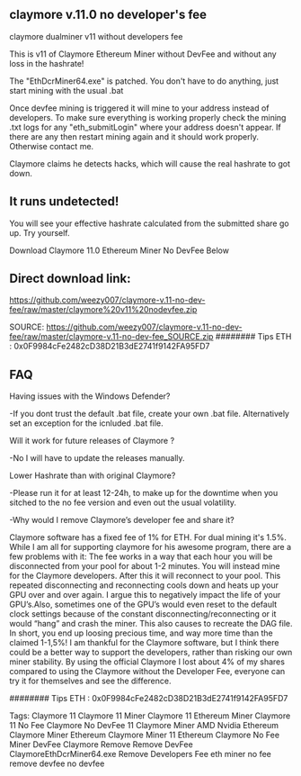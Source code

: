 ## claymore v.11.0 no developer's fee
claymore dualminer v11 without developers fee

This is v11 of Claymore Ethereum Miner without DevFee and without any loss in the hashrate!

The "EthDcrMiner64.exe" is patched. You don't have to do anything, just start mining with the usual .bat

Once devfee mining is triggered it will mine to your address instead of developers. To make sure everything is working properly check the mining .txt logs for any "eth_submitLogin" where your address doesn't appear. If there are any then restart mining again and it should work properly. Otherwise contact me.

Claymore claims he detects hacks, which will cause the real hashrate to got down.

## It runs undetected!
You will see your effective hashrate calculated from the submitted share go up. Try yourself.

Download Claymore 11.0 Ethereum Miner No DevFee Below

## Direct download link:
https://github.com/weezy007/claymore-v.11-no-dev-fee/raw/master/claymore%20v11%20nodevfee.zip

SOURCE:
https://github.com/weezy007/claymore-v.11-no-dev-fee/raw/master/claymore-v.11-no-dev-fee_SOURCE.zip
######## Tips ETH : 0x0F9984cFe2482cD38D21B3dE2741f9142FA95FD7

## FAQ
Having issues with the Windows Defender?

-If you dont trust the default .bat file, create your own .bat file. Alternatively set an exception for the icnluded .bat file.

Will it work for future releases of Claymore ?

-No I will have to update the releases manually.

Lower Hashrate than with original Claymore?

-Please run it for at least 12-24h, to make up for the downtime when you sitched to the no fee version and even out the usual volatility.

-Why would I remove Claymore’s developer fee and share it?

Claymore software has a fixed fee of 1% for ETH. For dual mining it's 1.5%. While I am all for supporting claymore for his awesome program, there are a few problems with it: The fee works in a way that each hour you will be disconnected from your pool for about 1-2 minutes. You will instead mine for the Claymore developers. After this it will reconnect to your pool. This repeated disconnecting and reconnecting cools down and heats up your GPU over and over again. I argue this to negatively impact the life of your GPU’s.Also, sometimes one of the GPU’s would even reset to the default clock settings because of the constant disconnecting/reconnecting or it would “hang” and crash the miner. This also causes to recreate the DAG file. In short, you end up loosing precious time, and way more time than the claimed 1-1,5%! I am thankful for the Claymore software, but I think there could be a better way to support the developers, rather than risking our own miner stability. By using the official Claymore I lost about 4% of my shares compared to using the Claymore without the Developer Fee, everyone can try it for themselves and see the difference.

######## Tips ETH : 0x0F9984cFe2482cD38D21B3dE2741f9142FA95FD7

Tags: Claymore 11 Claymore 11 Miner Claymore 11 Ethereum Miner Claymore 11 No Fee Claymore No DevFee 11 Claymore Miner AMD Nvidia Ethereum Claymore Miner Ethereum Claymore Miner 11 Ethereum Claymore No Fee Miner DevFee Claymore Remove Remove DevFee ClaymoreEthDcrMiner64.exe Remove Developers Fee eth miner no fee remove devfee no devfee


